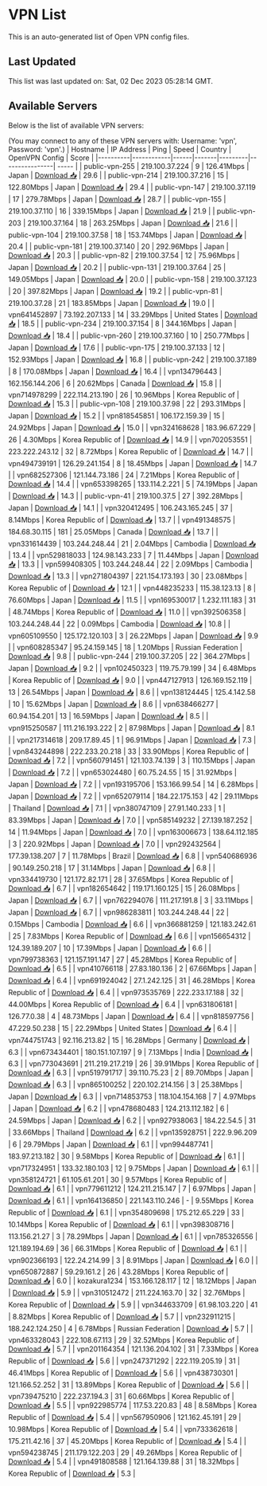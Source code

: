 # VPN List

This is an auto-generated list of Open VPN config files.

## Last Updated

This list was last updated on: Sat, 02 Dec 2023 05:28:14 GMT.

## Available Servers

Below is the list of available VPN servers:

(You may connect to any of these VPN servers with: Username: 'vpn', Password: 'vpn'.)
| Hostname | IP Address | Ping | Speed | Country | OpenVPN Config | Score |
|----------|------------|------|-------|---------|----------------| ----- |
| public-vpn-255 | 219.100.37.224 | 9 | 126.41Mbps | Japan | [Download 📥](./configs/server_0_JP.ovpn) | 29.6 |
| public-vpn-214 | 219.100.37.216 | 15 | 122.80Mbps | Japan | [Download 📥](./configs/server_1_JP.ovpn) | 29.4 |
| public-vpn-147 | 219.100.37.119 | 17 | 279.78Mbps | Japan | [Download 📥](./configs/server_2_JP.ovpn) | 28.7 |
| public-vpn-155 | 219.100.37.110 | 16 | 339.15Mbps | Japan | [Download 📥](./configs/server_3_JP.ovpn) | 21.9 |
| public-vpn-203 | 219.100.37.164 | 18 | 263.25Mbps | Japan | [Download 📥](./configs/server_4_JP.ovpn) | 21.6 |
| public-vpn-104 | 219.100.37.58 | 18 | 153.74Mbps | Japan | [Download 📥](./configs/server_5_JP.ovpn) | 20.4 |
| public-vpn-181 | 219.100.37.140 | 20 | 292.96Mbps | Japan | [Download 📥](./configs/server_6_JP.ovpn) | 20.3 |
| public-vpn-82 | 219.100.37.54 | 12 | 75.96Mbps | Japan | [Download 📥](./configs/server_7_JP.ovpn) | 20.2 |
| public-vpn-131 | 219.100.37.64 | 25 | 149.05Mbps | Japan | [Download 📥](./configs/server_8_JP.ovpn) | 20.0 |
| public-vpn-158 | 219.100.37.123 | 20 | 397.82Mbps | Japan | [Download 📥](./configs/server_9_JP.ovpn) | 19.2 |
| public-vpn-81 | 219.100.37.28 | 21 | 183.85Mbps | Japan | [Download 📥](./configs/server_10_JP.ovpn) | 19.0 |
| vpn641452897 | 73.192.207.133 | 14 | 33.29Mbps | United States | [Download 📥](./configs/server_11_US.ovpn) | 18.5 |
| public-vpn-234 | 219.100.37.154 | 8 | 344.16Mbps | Japan | [Download 📥](./configs/server_12_JP.ovpn) | 18.4 |
| public-vpn-260 | 219.100.37.160 | 10 | 250.77Mbps | Japan | [Download 📥](./configs/server_13_JP.ovpn) | 17.6 |
| public-vpn-175 | 219.100.37.133 | 12 | 152.93Mbps | Japan | [Download 📥](./configs/server_14_JP.ovpn) | 16.8 |
| public-vpn-242 | 219.100.37.189 | 8 | 170.08Mbps | Japan | [Download 📥](./configs/server_15_JP.ovpn) | 16.4 |
| vpn134796443 | 162.156.144.206 | 6 | 20.62Mbps | Canada | [Download 📥](./configs/server_16_CA.ovpn) | 15.8 |
| vpn714978299 | 222.114.213.190 | 26 | 10.96Mbps | Korea Republic of | [Download 📥](./configs/server_17_KR.ovpn) | 15.3 |
| public-vpn-108 | 219.100.37.98 | 22 | 293.31Mbps | Japan | [Download 📥](./configs/server_18_JP.ovpn) | 15.2 |
| vpn818545851 | 106.172.159.39 | 15 | 24.92Mbps | Japan | [Download 📥](./configs/server_19_JP.ovpn) | 15.0 |
| vpn324168628 | 183.96.67.229 | 26 | 4.30Mbps | Korea Republic of | [Download 📥](./configs/server_20_KR.ovpn) | 14.9 |
| vpn702053551 | 223.222.243.12 | 32 | 8.72Mbps | Korea Republic of | [Download 📥](./configs/server_21_KR.ovpn) | 14.7 |
| vpn494739191 | 126.29.241.154 | 8 | 18.45Mbps | Japan | [Download 📥](./configs/server_22_JP.ovpn) | 14.7 |
| vpn682527306 | 121.144.73.186 | 24 | 7.21Mbps | Korea Republic of | [Download 📥](./configs/server_23_KR.ovpn) | 14.4 |
| vpn653398265 | 133.114.2.221 | 5 | 74.19Mbps | Japan | [Download 📥](./configs/server_24_JP.ovpn) | 14.3 |
| public-vpn-41 | 219.100.37.5 | 27 | 392.28Mbps | Japan | [Download 📥](./configs/server_25_JP.ovpn) | 14.1 |
| vpn320412495 | 106.243.165.245 | 37 | 8.14Mbps | Korea Republic of | [Download 📥](./configs/server_26_KR.ovpn) | 13.7 |
| vpn491348575 | 184.68.30.115 | 181 | 25.05Mbps | Canada | [Download 📥](./configs/server_27_CA.ovpn) | 13.7 |
| vpn331614439 | 103.244.248.44 | 21 | 2.04Mbps | Cambodia | [Download 📥](./configs/server_28_KH.ovpn) | 13.4 |
| vpn529818033 | 124.98.143.233 | 7 | 11.44Mbps | Japan | [Download 📥](./configs/server_29_JP.ovpn) | 13.3 |
| vpn599408305 | 103.244.248.44 | 22 | 2.09Mbps | Cambodia | [Download 📥](./configs/server_30_KH.ovpn) | 13.3 |
| vpn271804397 | 221.154.173.193 | 30 | 23.08Mbps | Korea Republic of | [Download 📥](./configs/server_31_KR.ovpn) | 12.1 |
| vpn448235233 | 115.38.123.13 | 8 | 76.60Mbps | Japan | [Download 📥](./configs/server_32_JP.ovpn) | 11.5 |
| vpn169530017 | 1.232.111.183 | 31 | 48.74Mbps | Korea Republic of | [Download 📥](./configs/server_33_KR.ovpn) | 11.0 |
| vpn392506358 | 103.244.248.44 | 22 | 0.09Mbps | Cambodia | [Download 📥](./configs/server_34_KH.ovpn) | 10.8 |
| vpn605109550 | 125.172.120.103 | 3 | 26.22Mbps | Japan | [Download 📥](./configs/server_35_JP.ovpn) | 9.9 |
| vpn608285347 | 95.24.159.145 | 18 | 1.20Mbps | Russian Federation | [Download 📥](./configs/server_36_RU.ovpn) | 9.8 |
| public-vpn-244 | 219.100.37.205 | 22 | 364.27Mbps | Japan | [Download 📥](./configs/server_37_JP.ovpn) | 9.2 |
| vpn102450323 | 119.75.79.199 | 34 | 6.48Mbps | Korea Republic of | [Download 📥](./configs/server_38_KR.ovpn) | 9.0 |
| vpn447127913 | 126.169.152.119 | 13 | 26.54Mbps | Japan | [Download 📥](./configs/server_39_JP.ovpn) | 8.6 |
| vpn138124445 | 125.4.142.58 | 10 | 15.62Mbps | Japan | [Download 📥](./configs/server_40_JP.ovpn) | 8.6 |
| vpn638466277 | 60.94.154.201 | 13 | 16.59Mbps | Japan | [Download 📥](./configs/server_41_JP.ovpn) | 8.5 |
| vpn915250587 | 111.216.193.222 | 2 | 87.98Mbps | Japan | [Download 📥](./configs/server_42_JP.ovpn) | 8.1 |
| vpn217314618 | 209.17.89.45 | 1 | 96.91Mbps | Japan | [Download 📥](./configs/server_43_JP.ovpn) | 7.3 |
| vpn843244898 | 222.233.20.218 | 33 | 33.90Mbps | Korea Republic of | [Download 📥](./configs/server_44_KR.ovpn) | 7.2 |
| vpn560791451 | 121.103.74.139 | 3 | 110.15Mbps | Japan | [Download 📥](./configs/server_45_JP.ovpn) | 7.2 |
| vpn653024480 | 60.75.24.55 | 15 | 31.92Mbps | Japan | [Download 📥](./configs/server_46_JP.ovpn) | 7.2 |
| vpn193195706 | 153.166.99.54 | 14 | 6.28Mbps | Japan | [Download 📥](./configs/server_47_JP.ovpn) | 7.2 |
| vpn652079114 | 184.22.175.153 | 42 | 29.11Mbps | Thailand | [Download 📥](./configs/server_48_TH.ovpn) | 7.1 |
| vpn380747109 | 27.91.140.233 | 1 | 83.39Mbps | Japan | [Download 📥](./configs/server_49_JP.ovpn) | 7.0 |
| vpn585149232 | 27.139.187.252 | 14 | 11.94Mbps | Japan | [Download 📥](./configs/server_50_JP.ovpn) | 7.0 |
| vpn163006673 | 138.64.112.185 | 3 | 220.92Mbps | Japan | [Download 📥](./configs/server_51_JP.ovpn) | 7.0 |
| vpn292432564 | 177.39.138.207 | 7 | 11.78Mbps | Brazil | [Download 📥](./configs/server_52_BR.ovpn) | 6.8 |
| vpn540686936 | 90.149.250.218 | 17 | 31.14Mbps | Japan | [Download 📥](./configs/server_53_JP.ovpn) | 6.8 |
| vpn334419730 | 121.172.82.171 | 28 | 37.65Mbps | Korea Republic of | [Download 📥](./configs/server_54_KR.ovpn) | 6.7 |
| vpn182654642 | 119.171.160.125 | 15 | 26.08Mbps | Japan | [Download 📥](./configs/server_55_JP.ovpn) | 6.7 |
| vpn762294076 | 111.217.191.8 | 3 | 33.11Mbps | Japan | [Download 📥](./configs/server_56_JP.ovpn) | 6.7 |
| vpn986283811 | 103.244.248.44 | 22 | 0.15Mbps | Cambodia | [Download 📥](./configs/server_57_KH.ovpn) | 6.6 |
| vpn366881259 | 121.183.242.61 | 25 | 7.83Mbps | Korea Republic of | [Download 📥](./configs/server_58_KR.ovpn) | 6.6 |
| vpn156654312 | 124.39.189.207 | 10 | 17.39Mbps | Japan | [Download 📥](./configs/server_59_JP.ovpn) | 6.6 |
| vpn799738363 | 121.157.191.147 | 27 | 45.28Mbps | Korea Republic of | [Download 📥](./configs/server_60_KR.ovpn) | 6.5 |
| vpn410766118 | 27.83.180.136 | 2 | 67.66Mbps | Japan | [Download 📥](./configs/server_61_JP.ovpn) | 6.4 |
| vpn691924042 | 27.1.242.125 | 31 | 46.28Mbps | Korea Republic of | [Download 📥](./configs/server_62_KR.ovpn) | 6.4 |
| vpn973535769 | 222.233.17.188 | 32 | 44.00Mbps | Korea Republic of | [Download 📥](./configs/server_63_KR.ovpn) | 6.4 |
| vpn631806181 | 126.77.0.38 | 4 | 48.73Mbps | Japan | [Download 📥](./configs/server_64_JP.ovpn) | 6.4 |
| vpn818597756 | 47.229.50.238 | 15 | 22.29Mbps | United States | [Download 📥](./configs/server_65_US.ovpn) | 6.4 |
| vpn744751743 | 92.116.213.82 | 15 | 16.28Mbps | Germany | [Download 📥](./configs/server_66_DE.ovpn) | 6.3 |
| vpn673434401 | 180.151.107.197 | 9 | 7.13Mbps | India | [Download 📥](./configs/server_67_IN.ovpn) | 6.3 |
| vpn773043691 | 211.219.217.219 | 26 | 39.91Mbps | Korea Republic of | [Download 📥](./configs/server_68_KR.ovpn) | 6.3 |
| vpn519791717 | 39.110.75.23 | 2 | 89.70Mbps | Japan | [Download 📥](./configs/server_69_JP.ovpn) | 6.3 |
| vpn865100252 | 220.102.214.156 | 3 | 25.38Mbps | Japan | [Download 📥](./configs/server_70_JP.ovpn) | 6.3 |
| vpn714853753 | 118.104.154.168 | 7 | 4.97Mbps | Japan | [Download 📥](./configs/server_71_JP.ovpn) | 6.2 |
| vpn478680483 | 124.213.112.182 | 6 | 24.59Mbps | Japan | [Download 📥](./configs/server_72_JP.ovpn) | 6.2 |
| vpn927938063 | 184.22.54.5 | 31 | 33.66Mbps | Thailand | [Download 📥](./configs/server_73_TH.ovpn) | 6.2 |
| vpn135928751 | 222.9.96.209 | 6 | 29.79Mbps | Japan | [Download 📥](./configs/server_74_JP.ovpn) | 6.1 |
| vpn994487741 | 183.97.213.182 | 30 | 9.58Mbps | Korea Republic of | [Download 📥](./configs/server_75_KR.ovpn) | 6.1 |
| vpn717324951 | 133.32.180.103 | 12 | 9.75Mbps | Japan | [Download 📥](./configs/server_76_JP.ovpn) | 6.1 |
| vpn358124721 | 61.105.61.201 | 30 | 9.57Mbps | Korea Republic of | [Download 📥](./configs/server_77_KR.ovpn) | 6.1 |
| vpn779611212 | 124.211.215.147 | 7 | 6.97Mbps | Japan | [Download 📥](./configs/server_78_JP.ovpn) | 6.1 |
| vpn164136850 | 221.143.110.246 | - | 9.55Mbps | Korea Republic of | [Download 📥](./configs/server_79_KR.ovpn) | 6.1 |
| vpn354809698 | 175.212.65.229 | 33 | 10.14Mbps | Korea Republic of | [Download 📥](./configs/server_80_KR.ovpn) | 6.1 |
| vpn398308716 | 113.156.21.27 | 3 | 78.29Mbps | Japan | [Download 📥](./configs/server_81_JP.ovpn) | 6.1 |
| vpn785326556 | 121.189.194.69 | 36 | 66.31Mbps | Korea Republic of | [Download 📥](./configs/server_82_KR.ovpn) | 6.1 |
| vpn902366193 | 122.24.214.99 | 3 | 8.91Mbps | Japan | [Download 📥](./configs/server_83_JP.ovpn) | 6.0 |
| vpn650872887 | 59.29.161.2 | 26 | 43.28Mbps | Korea Republic of | [Download 📥](./configs/server_84_KR.ovpn) | 6.0 |
| kozakura1234 | 153.166.128.117 | 12 | 18.12Mbps | Japan | [Download 📥](./configs/server_85_JP.ovpn) | 5.9 |
| vpn310512472 | 211.224.163.70 | 32 | 32.76Mbps | Korea Republic of | [Download 📥](./configs/server_86_KR.ovpn) | 5.9 |
| vpn344633709 | 61.98.103.220 | 41 | 8.82Mbps | Korea Republic of | [Download 📥](./configs/server_87_KR.ovpn) | 5.7 |
| vpn232911215 | 188.242.124.250 | 4 | 6.78Mbps | Russian Federation | [Download 📥](./configs/server_88_RU.ovpn) | 5.7 |
| vpn463328043 | 222.108.67.113 | 29 | 32.52Mbps | Korea Republic of | [Download 📥](./configs/server_89_KR.ovpn) | 5.7 |
| vpn201164354 | 121.136.204.102 | 31 | 7.33Mbps | Korea Republic of | [Download 📥](./configs/server_90_KR.ovpn) | 5.6 |
| vpn247371292 | 222.119.205.19 | 31 | 46.41Mbps | Korea Republic of | [Download 📥](./configs/server_91_KR.ovpn) | 5.6 |
| vpn438730301 | 121.166.52.252 | 31 | 13.89Mbps | Korea Republic of | [Download 📥](./configs/server_92_KR.ovpn) | 5.6 |
| vpn739475210 | 222.237.194.3 | 31 | 60.66Mbps | Korea Republic of | [Download 📥](./configs/server_93_KR.ovpn) | 5.5 |
| vpn922985774 | 117.53.220.83 | 48 | 8.58Mbps | Korea Republic of | [Download 📥](./configs/server_94_KR.ovpn) | 5.4 |
| vpn567950906 | 121.162.45.191 | 29 | 10.98Mbps | Korea Republic of | [Download 📥](./configs/server_95_KR.ovpn) | 5.4 |
| vpn733362618 | 175.211.42.16 | 37 | 45.20Mbps | Korea Republic of | [Download 📥](./configs/server_96_KR.ovpn) | 5.4 |
| vpn594238745 | 211.179.122.203 | 29 | 49.26Mbps | Korea Republic of | [Download 📥](./configs/server_97_KR.ovpn) | 5.4 |
| vpn491808588 | 121.164.139.88 | 31 | 18.32Mbps | Korea Republic of | [Download 📥](./configs/server_98_KR.ovpn) | 5.3 |
